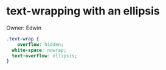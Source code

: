 # text-wrapping with an ellipsis

Owner: Edwin

```css
.text-wrap {
	overflow: hidden;
  white-space: nowrap;
  text-overflow: ellipsis;
}
```
